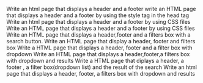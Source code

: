 Write an html page that displays a header and a footer
write an HTML page that displays a header and a footer by using the style tag in the head tag
Write an html page that displays a header and a footer by using CSS files
Write an HTML page that displays a header and a footer by using CSS files
Write an HTML page that displays a header,footer and a filters box with a search button.
Write an HTML page that display a header, footer and filters box
Write a HTML page that displays a header, footer and a filter box with dropdown
Write an HTML page that displays a header,footer,a filters box with dropdown and results
Write a HTML page that diplays a header, a footer , a filter box(dropdown list) and the result of the search
Write an html page that displays a header, footer, a filters box with dropdown and results
